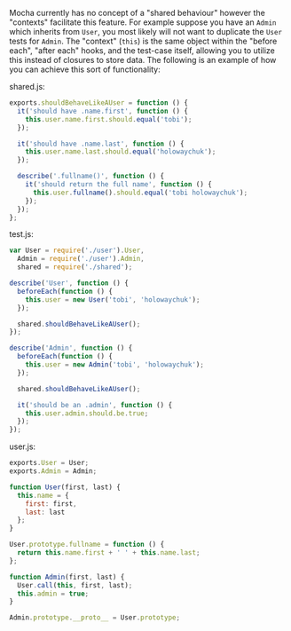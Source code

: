 Mocha currently has no concept of a "shared behaviour" however the "contexts" facilitate this feature. For example suppose you have an `Admin` which inherits from `User`, you most likely will not want to duplicate the `User` tests for `Admin`. The "context" (`this`) is the same object within the "before each", "after each" hooks, and the test-case itself, allowing you to utilize this instead of closures to store data. The following is an example of how you can achieve this sort of functionality:

shared.js:

```js
exports.shouldBehaveLikeAUser = function () {
  it('should have .name.first', function () {
    this.user.name.first.should.equal('tobi');
  });

  it('should have .name.last', function () {
    this.user.name.last.should.equal('holowaychuk');
  });

  describe('.fullname()', function () {
    it('should return the full name', function () {
      this.user.fullname().should.equal('tobi holowaychuk');
    });
  });
};
```

test.js:

```js
var User = require('./user').User,
  Admin = require('./user').Admin,
  shared = require('./shared');

describe('User', function () {
  beforeEach(function () {
    this.user = new User('tobi', 'holowaychuk');
  });

  shared.shouldBehaveLikeAUser();
});

describe('Admin', function () {
  beforeEach(function () {
    this.user = new Admin('tobi', 'holowaychuk');
  });

  shared.shouldBehaveLikeAUser();

  it('should be an .admin', function () {
    this.user.admin.should.be.true;
  });
});
```

user.js:

```js
exports.User = User;
exports.Admin = Admin;

function User(first, last) {
  this.name = {
    first: first,
    last: last
  };
}

User.prototype.fullname = function () {
  return this.name.first + ' ' + this.name.last;
};

function Admin(first, last) {
  User.call(this, first, last);
  this.admin = true;
}

Admin.prototype.__proto__ = User.prototype;
```
